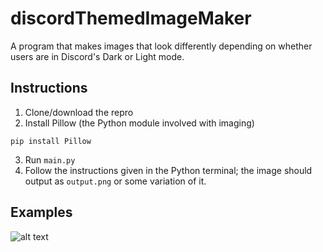# discordThemedImageMaker
A program that makes images that look differently depending on whether users are in Discord's Dark or Light mode.

## Instructions
1. Clone/download the repro
2. Install Pillow (the Python module involved with imaging)
```
pip install Pillow
```
3. Run `main.py`
4. Follow the instructions given in the Python terminal; the image should output as `output.png` or some variation of it.

## Examples
![alt text][logo]

[logo]: https://i.imgur.com/reMEpus.png
